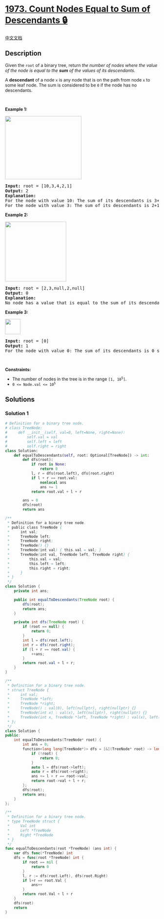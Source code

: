 # [1973. Count Nodes Equal to Sum of Descendants 🔒](https://leetcode.com/problems/count-nodes-equal-to-sum-of-descendants)

[中文文档](/solution/1900-1999/1973.Count%20Nodes%20Equal%20to%20Sum%20of%20Descendants/README.md)

<!-- tags:Tree,Depth-First Search,Binary Tree -->

<!-- difficulty:Medium -->

## Description

<p>Given the <code>root</code> of a binary tree, return <em>the number of nodes where the value of the node is equal to the <strong>sum</strong> of the values of its descendants</em>.</p>

<p>A <strong>descendant</strong> of a node <code>x</code> is any node that is on the path from node <code>x</code> to some leaf node. The sum is considered to be <code>0</code> if the node has no descendants.</p>

<p>&nbsp;</p>
<p><strong class="example">Example 1:</strong></p>
<img alt="" src="https://fastly.jsdelivr.net/gh/doocs/leetcode@main/solution/1900-1999/1973.Count%20Nodes%20Equal%20to%20Sum%20of%20Descendants/images/screenshot-2021-08-17-at-17-16-50-diagram-drawio-diagrams-net.png" style="width: 250px; height: 207px;" />
<pre>
<strong>Input:</strong> root = [10,3,4,2,1]
<strong>Output:</strong> 2
<strong>Explanation:</strong>
For the node with value 10: The sum of its descendants is 3+4+2+1 = 10.
For the node with value 3: The sum of its descendants is 2+1 = 3.
</pre>

<p><strong class="example">Example 2:</strong></p>
<img alt="" src="https://fastly.jsdelivr.net/gh/doocs/leetcode@main/solution/1900-1999/1973.Count%20Nodes%20Equal%20to%20Sum%20of%20Descendants/images/screenshot-2021-08-17-at-17-25-21-diagram-drawio-diagrams-net.png" style="height: 196px; width: 200px;" />
<pre>
<strong>Input:</strong> root = [2,3,null,2,null]
<strong>Output:</strong> 0
<strong>Explanation:</strong>
No node has a value that is equal to the sum of its descendants.
</pre>

<p><strong class="example">Example 3:</strong></p>
<img alt="" src="https://fastly.jsdelivr.net/gh/doocs/leetcode@main/solution/1900-1999/1973.Count%20Nodes%20Equal%20to%20Sum%20of%20Descendants/images/screenshot-2021-08-17-at-17-23-53-diagram-drawio-diagrams-net.png" style="width: 50px; height: 50px;" />
<pre>
<strong>Input:</strong> root = [0]
<strong>Output:</strong> 1
For the node with value 0: The sum of its descendants is 0 since it has no descendants.
</pre>

<p>&nbsp;</p>
<p><strong>Constraints:</strong></p>

<ul>
	<li>The number of nodes in the tree is in the range <code>[1, 10<sup>5</sup>]</code>.</li>
	<li><code>0 &lt;= Node.val &lt;= 10<sup>5</sup></code></li>
</ul>

## Solutions

### Solution 1

<!-- tabs:start -->

```python
# Definition for a binary tree node.
# class TreeNode:
#     def __init__(self, val=0, left=None, right=None):
#         self.val = val
#         self.left = left
#         self.right = right
class Solution:
    def equalToDescendants(self, root: Optional[TreeNode]) -> int:
        def dfs(root):
            if root is None:
                return 0
            l, r = dfs(root.left), dfs(root.right)
            if l + r == root.val:
                nonlocal ans
                ans += 1
            return root.val + l + r

        ans = 0
        dfs(root)
        return ans
```

```java
/**
 * Definition for a binary tree node.
 * public class TreeNode {
 *     int val;
 *     TreeNode left;
 *     TreeNode right;
 *     TreeNode() {}
 *     TreeNode(int val) { this.val = val; }
 *     TreeNode(int val, TreeNode left, TreeNode right) {
 *         this.val = val;
 *         this.left = left;
 *         this.right = right;
 *     }
 * }
 */
class Solution {
    private int ans;

    public int equalToDescendants(TreeNode root) {
        dfs(root);
        return ans;
    }

    private int dfs(TreeNode root) {
        if (root == null) {
            return 0;
        }
        int l = dfs(root.left);
        int r = dfs(root.right);
        if (l + r == root.val) {
            ++ans;
        }
        return root.val + l + r;
    }
}
```

```cpp
/**
 * Definition for a binary tree node.
 * struct TreeNode {
 *     int val;
 *     TreeNode *left;
 *     TreeNode *right;
 *     TreeNode() : val(0), left(nullptr), right(nullptr) {}
 *     TreeNode(int x) : val(x), left(nullptr), right(nullptr) {}
 *     TreeNode(int x, TreeNode *left, TreeNode *right) : val(x), left(left), right(right) {}
 * };
 */
class Solution {
public:
    int equalToDescendants(TreeNode* root) {
        int ans = 0;
        function<long long(TreeNode*)> dfs = [&](TreeNode* root) -> long long {
            if (!root) {
                return 0;
            }
            auto l = dfs(root->left);
            auto r = dfs(root->right);
            ans += l + r == root->val;
            return root->val + l + r;
        };
        dfs(root);
        return ans;
    }
};
```

```go
/**
 * Definition for a binary tree node.
 * type TreeNode struct {
 *     Val int
 *     Left *TreeNode
 *     Right *TreeNode
 * }
 */
func equalToDescendants(root *TreeNode) (ans int) {
	var dfs func(*TreeNode) int
	dfs = func(root *TreeNode) int {
		if root == nil {
			return 0
		}
		l, r := dfs(root.Left), dfs(root.Right)
		if l+r == root.Val {
			ans++
		}
		return root.Val + l + r
	}
	dfs(root)
	return
}
```

<!-- tabs:end -->

<!-- end -->
